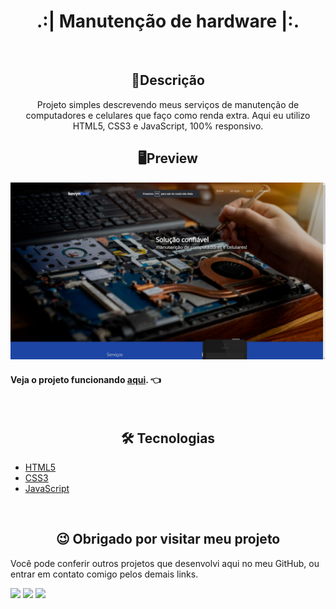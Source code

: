 <h1 align="center">.:| Manutenção de hardware |:.</h1>

<br>

<h2 align="center">📖Descrição</h2>
<p align="center">Projeto simples descrevendo meus serviços de manutenção de computadores e celulares que faço como renda extra. Aqui eu utilizo HTML5, CSS3 e JavaScript, 100% responsivo.</p>

<h2 align="center">🖥Preview</h2>
<img src="imagens/SharedScreenshot.jpg" alt="Preview desktop"></img>

<br>

#### Veja o projeto funcionando <a href="https://kevynfirst.github.io/conserto-pc-celular">aqui</a>. 👈

<br>

<h2 align="center">🛠 Tecnologias</h2>

- [HTML5](https://html.com/)
- [CSS3](https://developer.mozilla.org/pt-BR/docs/Web/CSS)
- [JavaScript](https://www.javascript.com)

<br>

<h2 align="center">😉 Obrigado por visitar meu projeto</h2>
<p>Você pode conferir outros projetos que desenvolvi aqui no meu GitHub, ou entrar em contato comigo pelos demais links.</p>

<a href = "mailto:kevynfirst@gmail.com"><img src="https://img.shields.io/badge/-Gmail-%23333?style=for-the-badge&logo=gmail&logoColor=white" target="_blank"></a>
<a href="https://instagram.com/kevynfirst" target="_blank"><img src="https://img.shields.io/badge/-Instagram-%23E4405F?style=for-the-badge&logo=instagram&logoColor=white" target="_blank"></a>
<a href="https://www.linkedin.com/in/kevynfirst" target="_blank"><img src="https://img.shields.io/badge/-LinkedIn-%230077B5?style=for-the-badge&logo=linkedin&logoColor=white" target="_blank"></a>
